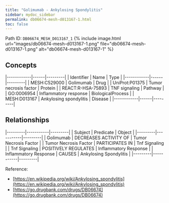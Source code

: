 ```yaml
---
title: "Golimumab - Ankylosing Spondylitis"
sidebar: mydoc_sidebar
permalink: db06674-mesh-d013167-1.html
toc: false 
---
```



Path ID: `DB06674_MESH_D013167_1`
{% include image.html url="images/db06674-mesh-d013167-1.png" file="db06674-mesh-d013167-1.png" alt="db06674-mesh-d013167-1" %}

## Concepts

|------------|------|---------|
| Identifier | Name | Type    |
|------------|------|---------|
| MESH:C529000 | Golimumab | Drug |
| UniProt:P01375 | Tumor necrosis factor | Protein |
| REACT:R-HSA-75893 | TNF signaling | Pathway |
| GO:0006954 | Inflammatory response | BiologicalProcess |
| MESH:D013167 | Ankylosing spondylitis | Disease |
|------------|------|---------|

## Relationships

|---------|-----------|---------|
| Subject | Predicate | Object  |
|---------|-----------|---------|
| Golimumab | DECREASES ACTIVITY OF | Tumor Necrosis Factor |
| Tumor Necrosis Factor | PARTICIPATES IN | Tnf Signaling |
| Tnf Signaling | POSITIVELY REGULATES | Inflammatory Response |
| Inflammatory Response | CAUSES | Ankylosing Spondylitis |
|---------|-----------|---------|

Reference: 
  - [https://en.wikipedia.org/wiki/Ankylosing_spondylitis](https://en.wikipedia.org/wiki/Ankylosing_spondylitis)
  - [https://go.drugbank.com/drugs/DB06674](https://go.drugbank.com/drugs/DB06674)
